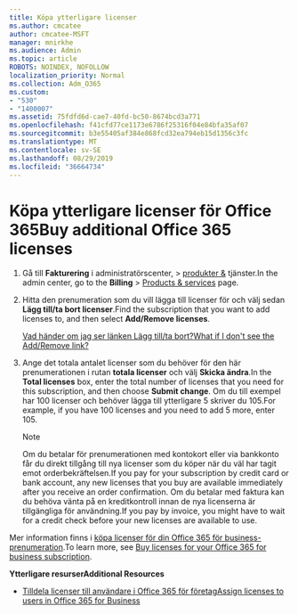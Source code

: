 ```yaml
---
title: Köpa ytterligare licenser
ms.author: cmcatee
author: cmcatee-MSFT
manager: mnirkhe
ms.audience: Admin
ms.topic: article
ROBOTS: NOINDEX, NOFOLLOW
localization_priority: Normal
ms.collection: Adm_O365
ms.custom:
- "530"
- "1400007"
ms.assetid: 75fdfd6d-cae7-40fd-bc50-8674bcd3a771
ms.openlocfilehash: f41cfd77ce1173e6786f25316f04e84bfa35af07
ms.sourcegitcommit: b3e55405af384e868fcd32ea794eb15d1356c3fc
ms.translationtype: MT
ms.contentlocale: sv-SE
ms.lasthandoff: 08/29/2019
ms.locfileid: "36664734"
---
```

# <a name="buy-additional-office-365-licenses"></a><span data-ttu-id="31158-102">Köpa ytterligare licenser för Office 365</span><span class="sxs-lookup"><span data-stu-id="31158-102">Buy additional Office 365 licenses</span></span>

1. <span data-ttu-id="31158-103">Gå till **Fakturering** i administratörscenter, \> [produkter &](https://go.microsoft.com/fwlink/p/?linkid=842054) tjänster.</span><span class="sxs-lookup"><span data-stu-id="31158-103">In the admin center, go to the **Billing** \> [Products & services](https://go.microsoft.com/fwlink/p/?linkid=842054) page.</span></span>

2. <span data-ttu-id="31158-104">Hitta den prenumeration som du vill lägga till licenser för och välj sedan **Lägg till/ta bort licenser**.</span><span class="sxs-lookup"><span data-stu-id="31158-104">Find the subscription that you want to add licenses to, and then select **Add/Remove licenses**.</span></span>

    [<span data-ttu-id="31158-105">Vad händer om jag ser länken Lägg till/ta bort?</span><span class="sxs-lookup"><span data-stu-id="31158-105">What if I don't see the Add/Remove link?</span></span>](https://docs.microsoft.com/office365/admin/subscriptions-and-billing/buy-licenses#what-if-i-dont-see-the-addremove-licenses-link)

3. <span data-ttu-id="31158-106">Ange det totala antalet licenser som du behöver för den här prenumerationen i rutan **totala licenser** och välj **Skicka ändra**.</span><span class="sxs-lookup"><span data-stu-id="31158-106">In the **Total licenses** box, enter the total number of licenses that you need for this subscription, and then choose **Submit change**.</span></span> <span data-ttu-id="31158-107">Om du till exempel har 100 licenser och behöver lägga till ytterligare 5 skriver du 105.</span><span class="sxs-lookup"><span data-stu-id="31158-107">For example, if you have 100 licenses and you need to add 5 more, enter 105.</span></span>

    > [!NOTE]
    > <span data-ttu-id="31158-108">Om du betalar för prenumerationen med kontokort eller via bankkonto får du direkt tillgång till nya licenser som du köper när du väl har tagit emot orderbekräftelsen.</span><span class="sxs-lookup"><span data-stu-id="31158-108">If you pay for your subscription by credit card or bank account, any new licenses that you buy are available immediately after you receive an order confirmation.</span></span> <span data-ttu-id="31158-109">Om du betalar med faktura kan du behöva vänta på en kreditkontroll innan de nya licenserna är tillgängliga för användning.</span><span class="sxs-lookup"><span data-stu-id="31158-109">If you pay by invoice, you might have to wait for a credit check before your new licenses are available to use.</span></span>

<span data-ttu-id="31158-110">Mer information finns i [köpa licenser för din Office 365 för business-prenumeration](https://docs.microsoft.com/office365/admin/subscriptions-and-billing/buy-licenses).</span><span class="sxs-lookup"><span data-stu-id="31158-110">To learn more, see [Buy licenses for your Office 365 for business subscription](https://docs.microsoft.com/office365/admin/subscriptions-and-billing/buy-licenses).</span></span>  

<span data-ttu-id="31158-111">**Ytterligare resurser**</span><span class="sxs-lookup"><span data-stu-id="31158-111">**Additional Resources**</span></span>

- [<span data-ttu-id="31158-112">Tilldela licenser till användare i Office 365 för företag</span><span class="sxs-lookup"><span data-stu-id="31158-112">Assign licenses to users in Office 365 for Business</span></span>](https://docs.microsoft.com/office365/admin/subscriptions-and-billing/assign-licenses-to-users)